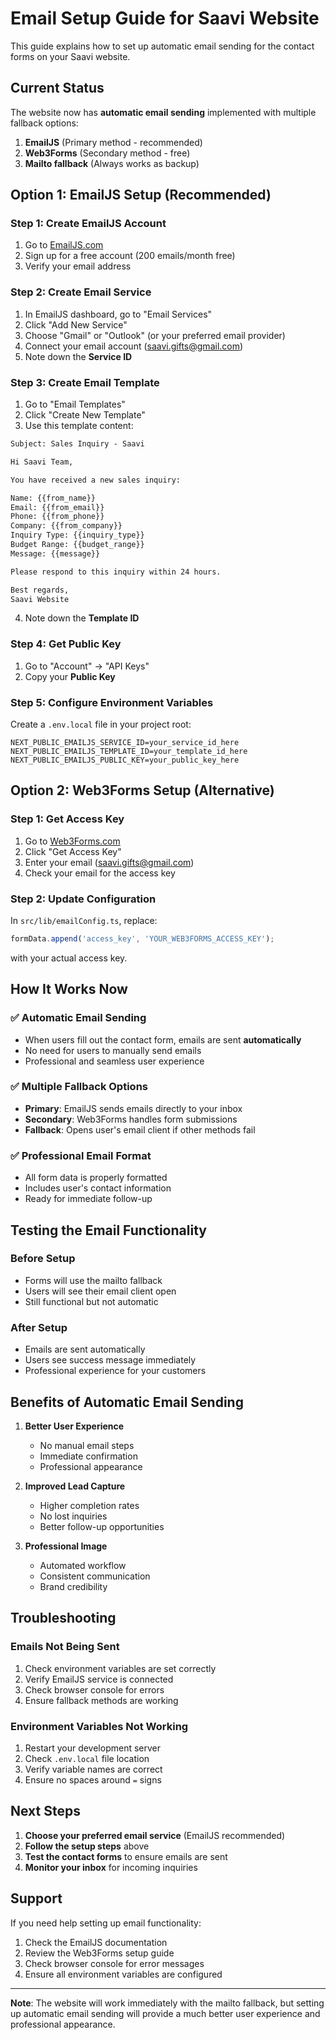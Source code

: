 # Email Setup Guide for Saavi Website

This guide explains how to set up automatic email sending for the contact forms on your Saavi website.

## Current Status

The website now has **automatic email sending** implemented with multiple fallback options:

1. **EmailJS** (Primary method - recommended)
2. **Web3Forms** (Secondary method - free)
3. **Mailto fallback** (Always works as backup)

## Option 1: EmailJS Setup (Recommended)

### Step 1: Create EmailJS Account
1. Go to [EmailJS.com](https://www.emailjs.com/)
2. Sign up for a free account (200 emails/month free)
3. Verify your email address

### Step 2: Create Email Service
1. In EmailJS dashboard, go to "Email Services"
2. Click "Add New Service"
3. Choose "Gmail" or "Outlook" (or your preferred email provider)
4. Connect your email account (saavi.gifts@gmail.com)
5. Note down the **Service ID**

### Step 3: Create Email Template
1. Go to "Email Templates"
2. Click "Create New Template"
3. Use this template content:

```html
Subject: Sales Inquiry - Saavi

Hi Saavi Team,

You have received a new sales inquiry:

Name: {{from_name}}
Email: {{from_email}}
Phone: {{from_phone}}
Company: {{from_company}}
Inquiry Type: {{inquiry_type}}
Budget Range: {{budget_range}}
Message: {{message}}

Please respond to this inquiry within 24 hours.

Best regards,
Saavi Website
```

4. Note down the **Template ID**

### Step 4: Get Public Key
1. Go to "Account" → "API Keys"
2. Copy your **Public Key**

### Step 5: Configure Environment Variables
Create a `.env.local` file in your project root:

```env
NEXT_PUBLIC_EMAILJS_SERVICE_ID=your_service_id_here
NEXT_PUBLIC_EMAILJS_TEMPLATE_ID=your_template_id_here
NEXT_PUBLIC_EMAILJS_PUBLIC_KEY=your_public_key_here
```

## Option 2: Web3Forms Setup (Alternative)

### Step 1: Get Access Key
1. Go to [Web3Forms.com](https://web3forms.com/)
2. Click "Get Access Key"
3. Enter your email (saavi.gifts@gmail.com)
4. Check your email for the access key

### Step 2: Update Configuration
In `src/lib/emailConfig.ts`, replace:
```typescript
formData.append('access_key', 'YOUR_WEB3FORMS_ACCESS_KEY');
```
with your actual access key.

## How It Works Now

### ✅ **Automatic Email Sending**
- When users fill out the contact form, emails are sent **automatically**
- No need for users to manually send emails
- Professional and seamless user experience

### ✅ **Multiple Fallback Options**
- **Primary**: EmailJS sends emails directly to your inbox
- **Secondary**: Web3Forms handles form submissions
- **Fallback**: Opens user's email client if other methods fail

### ✅ **Professional Email Format**
- All form data is properly formatted
- Includes user's contact information
- Ready for immediate follow-up

## Testing the Email Functionality

### Before Setup
- Forms will use the mailto fallback
- Users will see their email client open
- Still functional but not automatic

### After Setup
- Emails are sent automatically
- Users see success message immediately
- Professional experience for your customers

## Benefits of Automatic Email Sending

1. **Better User Experience**
   - No manual email steps
   - Immediate confirmation
   - Professional appearance

2. **Improved Lead Capture**
   - Higher completion rates
   - No lost inquiries
   - Better follow-up opportunities

3. **Professional Image**
   - Automated workflow
   - Consistent communication
   - Brand credibility

## Troubleshooting

### Emails Not Being Sent
1. Check environment variables are set correctly
2. Verify EmailJS service is connected
3. Check browser console for errors
4. Ensure fallback methods are working

### Environment Variables Not Working
1. Restart your development server
2. Check `.env.local` file location
3. Verify variable names are correct
4. Ensure no spaces around `=` signs

## Next Steps

1. **Choose your preferred email service** (EmailJS recommended)
2. **Follow the setup steps** above
3. **Test the contact forms** to ensure emails are sent
4. **Monitor your inbox** for incoming inquiries

## Support

If you need help setting up email functionality:
1. Check the EmailJS documentation
2. Review the Web3Forms setup guide
3. Check browser console for error messages
4. Ensure all environment variables are configured

---

**Note**: The website will work immediately with the mailto fallback, but setting up automatic email sending will provide a much better user experience and professional appearance.
